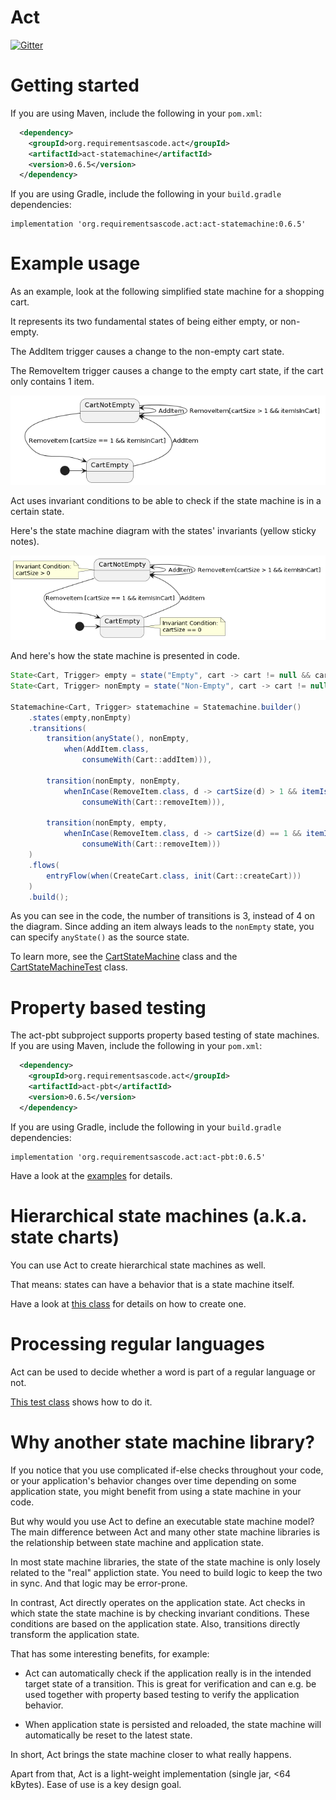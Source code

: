 Act
===
[![Gitter](https://badges.gitter.im/requirementsascode/community.svg)](https://gitter.im/requirementsascode/community?utm_source=badge&utm_medium=badge&utm_campaign=pr-badge)

# Getting started
If you are using Maven, include the following in your `pom.xml`:

``` xml
  <dependency>
    <groupId>org.requirementsascode.act</groupId>
    <artifactId>act-statemachine</artifactId>
    <version>0.6.5</version>
  </dependency>
```

If you are using Gradle, include the following in your `build.gradle` dependencies:

```
implementation 'org.requirementsascode.act:act-statemachine:0.6.5'
```

# Example usage

As an example, look at the following simplified state machine for a shopping cart.

It represents its two fundamental states of being either empty, or non-empty.

The AddItem trigger causes a change to the non-empty cart state.

The RemoveItem trigger causes a change to the empty cart state, if the cart only contains 1 item.

![Image of a statemachine of a shopping cart, with two states](https://github.com/bertilmuth/act/blob/main/doc/flat_statemachine_without_invariants_diagram.png)

Act uses invariant conditions to be able to check if the state machine is in a certain state.

Here's the state machine diagram with the states' invariants (yellow sticky notes).

![Image of a statemachine of a shopping cart, with two states and invariants](https://github.com/bertilmuth/act/blob/main/doc/flat_statemachine_diagram_withInvariants.png)

And here's how the state machine is presented in code.

``` java
State<Cart, Trigger> empty = state("Empty", cart -> cart != null && cart.items().size() == 0);
State<Cart, Trigger> nonEmpty = state("Non-Empty", cart -> cart != null && cart.items().size() > 0);

Statemachine<Cart, Trigger> statemachine = Statemachine.builder()
	.states(empty,nonEmpty)
	.transitions(
		transition(anyState(), nonEmpty, 
			when(AddItem.class, 
				consumeWith(Cart::addItem))),	
		
		transition(nonEmpty, nonEmpty, 
			whenInCase(RemoveItem.class, d -> cartSize(d) > 1 && itemIsInCart(d), 
				consumeWith(Cart::removeItem))),
		
		transition(nonEmpty, empty, 
			whenInCase(RemoveItem.class, d -> cartSize(d) == 1 && itemIsInCart(d), 
				consumeWith(Cart::removeItem)))
	)
	.flows(
		entryFlow(when(CreateCart.class, init(Cart::createCart)))
	)
	.build();
```
As you can see in the code, the number of transitions is 3, instead of 4 on the diagram.
Since adding an item always leads to the `nonEmpty` state, you can specify `anyState()` as the source state.

To learn more, see the [CartStateMachine](https://github.com/bertilmuth/act/blob/main/act-statemachine/src/test/java/org/requirementsascode/act/statemachine/testdata/CartStateMachine.java) class and the [CartStateMachineTest](https://github.com/bertilmuth/act/blob/main/act-statemachine/src/test/java/org/requirementsascode/act/statemachine/CartStateMachineTest.java) class.

# Property based testing
The act-pbt subproject supports property based testing of state machines.
If you are using Maven, include the following in your `pom.xml`:

``` xml
  <dependency>
    <groupId>org.requirementsascode.act</groupId>
    <artifactId>act-pbt</artifactId>
    <version>0.6.5</version>
  </dependency>
```

If you are using Gradle, include the following in your `build.gradle` dependencies:

```
implementation 'org.requirementsascode.act:act-pbt:0.6.5'
```

Have a look at the [examples](https://github.com/bertilmuth/act/tree/main/act-pbt/src/test/java/org/requirementsascode/act/statemachine/pbt) for details.

# Hierarchical state machines (a.k.a. state charts)
You can use Act to create hierarchical state machines as well.

That means: states can have a behavior that is a state machine itself.

Have a look at [this class](https://github.com/bertilmuth/act/blob/main/act-statemachine/src/test/java/org/requirementsascode/act/statemachine/testdata/HierarchicalCart.java) for details on how to create one.

# Processing regular languages
Act can be used to decide whether a word is part of a regular language or not.

[This test class](https://github.com/bertilmuth/act/blob/main/act-statemachine/src/test/java/org/requirementsascode/act/statemachine/RegularLanguageTest.java) shows how to do it. 

# Why another state machine library?
If you notice that you use complicated if-else checks throughout your code, or your application's behavior
changes over time depending on some application state, you might benefit from using a state machine in your code.

But why would you use Act to define an executable state machine model?
The main difference between Act and many other state machine libraries is the relationship between state machine and application state.

In most state machine libraries, the state of the state machine is only losely related to the "real" appliction state. 
You need to build logic to keep the two in sync. And that logic may be error-prone.

In contrast, Act directly operates on the application state. Act checks in which state the state machine is by checking invariant conditions. These conditions are based on the application state. Also, transitions directly transform the application state.

That has some interesting benefits, for example:

* Act can automatically check if the application really is in the intended target state of a transition. This is great for verification and can e.g. be used together with property based testing to verify the application behavior.

* When application state is persisted and reloaded, the state machine will automatically be reset to the latest state. 

In short, Act brings the state machine closer to what really happens.

Apart from that, Act is a light-weight implementation (single jar, <64 kBytes).
Ease of use is a key design goal. 
